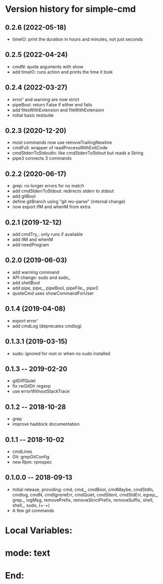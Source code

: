 # Version history for simple-cmd

## 0.2.6 (2022-05-18)
- timeIO: print the duration in hours and minutes, not just seconds

## 0.2.5 (2022-04-24)
- cmdN: quote arguments with show
- add timeIO: runs action and prints the time it took

## 0.2.4 (2022-03-27)
- error' and warning are now strict
- pipeBool: return False if either end fails
- add filesWithExtension and fileWithExtension
- initial basic testsuite

## 0.2.3 (2020-12-20)
- most commands now use removeTrailingNewline
- cmdFull: wrapper of readProcessWithExitCode
- cmdStderrToStdoutIn: like cmdStderrToStdout but reads a String
- pipe3 connects 3 commands

## 0.2.2 (2020-06-17)
- grep: no longer errors for no match
- add cmdStderrToStdout: redirects stderr to stdout
- add gitBool
- define gitBranch using "git rev-parse" (internal change)
- now export ifM and whenM from extra

## 0.2.1 (2019-12-12)
- add cmdTry_: only runs if available
- add ifM and whenM
- add needProgram

## 0.2.0 (2019-06-03)
- add warning command
- API change: sudo and sudo_
- add shellBool
- add pipe, pipe_, pipeBool, pipeFile_, pipe3
- quoteCmd uses showCommandForUser

## 0.1.4 (2019-04-08)
- export error'
- add cmdLog (deprecates cmdlog)

## 0.1.3.1 (2019-03-15)
- sudo: ignored for root or when no sudo installed

## 0.1.3 -- 2019-02-20
- gitDiffQuiet
- fix rwGitDir regexp
- use errorWithoutStackTrace

## 0.1.2 -- 2018-10-28
- grep
- improve haddock documentation

## 0.1.1 -- 2018-10-02
- cmdLines
- Git: grepGitConfig
- new Rpm: rpmspec

## 0.1.0.0  -- 2018-09-13

- Initial release, providing:
  cmd, cmd_, cmdBool, cmdMaybe, cmdStdIn, cmdlog, cmdN,
  cmdIgnoreErr, cmdQuiet, cmdSilent, cmdStdErr,
  egrep_, grep_, logMsg,
  removePrefix, removeStrictPrefix, removeSuffix,
  shell, shell_, sudo, (+-+)
- A few git commands

# Local Variables:
# mode: text
# End:
